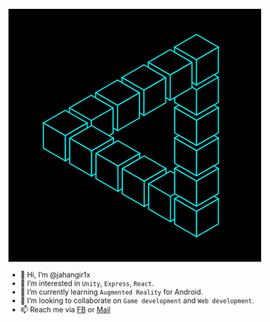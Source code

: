 ![Trippy GIF!](res/load.gif "...")
- 👋 Hi, I’m @jahangir1x
- 👀 I’m interested in `Unity`, `Express`, `React`.
- 🌱 I’m currently learning `Augmented Reality` for Android.
- 💞️ I’m looking to collaborate on `Game development` and `Web development`.
- 📫 Reach me via [FB](https://fb.me/rocky.0x00) or [Mail](mailto:x00jahangir@gmail.com)
<!---
x00jahangir/x00jahangir is a ✨ special ✨ repository because its `README.md` (this file) appears on your GitHub profile.
You can click the Preview link to take a look at your changes.
--->
